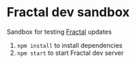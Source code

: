 # Fractal dev sandbox

Sandbox for testing [Fractal](https://github.com/frctl/fractal) updates

1. `npm install` to install dependencies
2. `npm start` to start Fractal dev server
